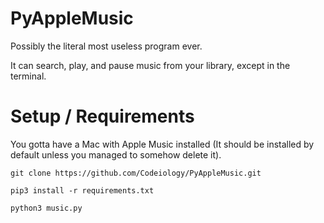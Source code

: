 # PyAppleMusic

Possibly the literal most useless program ever.

It can search, play, and pause music from your library, except in the terminal.

# Setup / Requirements

You gotta have a Mac with Apple Music installed (It should be installed by default unless you managed to somehow delete it).

`git clone https://github.com/Codeiology/PyAppleMusic.git`

`pip3 install -r requirements.txt`

`python3 music.py`

